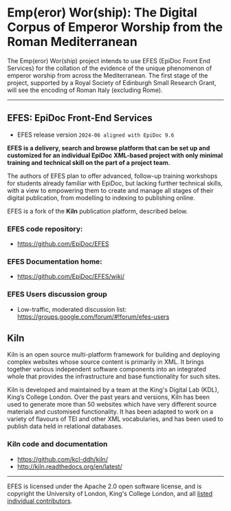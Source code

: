 # Emp(eror) Wor(ship): The Digital Corpus of Emperor Worship from the Roman Mediterranean

The Emp(eror) Wor(ship) project intends to use EFES (EpiDoc Front End Services) for the collation of the evidence of the unique phenomenon of emperor worship from across the Mediterranean. The first stage of the project, supported by a Royal Society of Edinburgh Small Research Grant, will see the encoding of Roman Italy (excluding Rome).

----

## EFES: EpiDoc Front-End Services

* EFES release version `2024-06 aligned with EpiDoc 9.6`

**EFES is a delivery, search and browse platform that can be set up and customized for an individual EpiDoc XML-based project with only minimal training and technical skill on the part of a project team.**

The authors of EFES plan to offer advanced, follow-up training workshops for students already familiar with EpiDoc, but lacking further technical skills, with a view to empowering them to create and manage all stages of their digital publication, from modelling to indexing to publishing online.

EFES is a fork of the **Kiln** publication platform, described below.

### EFES code repository:

* https://github.com/EpiDoc/EFES

### EFES Documentation home:

* https://github.com/EpiDoc/EFES/wiki/

### EFES Users discussion group

* Low-traffic, moderated discussion list: <https://groups.google.com/forum/#!forum/efes-users>

## Kiln

Kiln is an open source multi-platform framework for building and deploying
complex websites whose source content is primarily in XML. It brings together
various independent software components into an integrated whole that provides
the infrastructure and base functionality for such sites.

Kiln is developed and maintained by a team at the King's Digital Lab (KDL), King’s College London. 
Over the past years and versions, Kiln has been used to generate more than 50 websites
which have very different source materials and customised
functionality. It has been adapted to work on a variety of flavours of
TEI and other XML vocabularies, and has been used to publish data held
in relational databases.

### Kiln code and documentation

* https://github.com/kcl-ddh/kiln/
* http://kiln.readthedocs.org/en/latest/

----

EFES is licensed under the Apache 2.0 open software license,
and is copyright the University of London, King's College London,
and all [listed individual contributors](https://github.com/EpiDoc/EFES/wiki/About-the-project).
